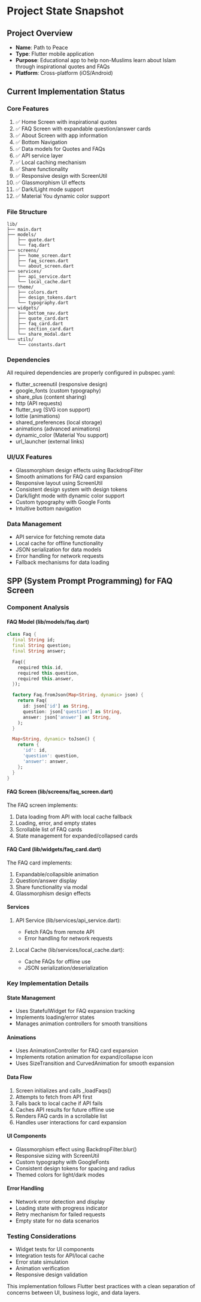 # Project State Snapshot

## Project Overview
- **Name**: Path to Peace
- **Type**: Flutter mobile application
- **Purpose**: Educational app to help non-Muslims learn about Islam through inspirational quotes and FAQs
- **Platform**: Cross-platform (iOS/Android)

## Current Implementation Status

### Core Features
1. ✅ Home Screen with inspirational quotes
2. ✅ FAQ Screen with expandable question/answer cards
3. ✅ About Screen with app information
4. ✅ Bottom Navigation
5. ✅ Data models for Quotes and FAQs
6. ✅ API service layer
7. ✅ Local caching mechanism
8. ✅ Share functionality
9. ✅ Responsive design with ScreenUtil
10. ✅ Glassmorphism UI effects
11. ✅ Dark/Light mode support
12. ✅ Material You dynamic color support

### File Structure
```
lib/
├── main.dart
├── models/
│   ├── quote.dart
│   └── faq.dart
├── screens/
│   ├── home_screen.dart
│   ├── faq_screen.dart
│   └── about_screen.dart
├── services/
│   ├── api_service.dart
│   └── local_cache.dart
├── theme/
│   ├── colors.dart
│   ├── design_tokens.dart
│   └── typography.dart
├── widgets/
│   ├── bottom_nav.dart
│   ├── quote_card.dart
│   ├── faq_card.dart
│   ├── section_card.dart
│   └── share_modal.dart
└── utils/
    └── constants.dart
```

### Dependencies
All required dependencies are properly configured in pubspec.yaml:
- flutter_screenutil (responsive design)
- google_fonts (custom typography)
- share_plus (content sharing)
- http (API requests)
- flutter_svg (SVG icon support)
- lottie (animations)
- shared_preferences (local storage)
- animations (advanced animations)
- dynamic_color (Material You support)
- url_launcher (external links)

### UI/UX Features
- Glassmorphism design effects using BackdropFilter
- Smooth animations for FAQ card expansion
- Responsive layout using ScreenUtil
- Consistent design system with design tokens
- Dark/light mode with dynamic color support
- Custom typography with Google Fonts
- Intuitive bottom navigation

### Data Management
- API service for fetching remote data
- Local cache for offline functionality
- JSON serialization for data models
- Error handling for network requests
- Fallback mechanisms for data loading

## SPP (System Prompt Programming) for FAQ Screen

### Component Analysis

#### FAQ Model (lib/models/faq.dart)
```dart
class Faq {
  final String id;
  final String question;
  final String answer;

  Faq({
    required this.id,
    required this.question,
    required this.answer,
  });

  factory Faq.fromJson(Map<String, dynamic> json) {
    return Faq(
      id: json['id'] as String,
      question: json['question'] as String,
      answer: json['answer'] as String,
    );
  }

  Map<String, dynamic> toJson() {
    return {
      'id': id,
      'question': question,
      'answer': answer,
    };
  }
}
```

#### FAQ Screen (lib/screens/faq_screen.dart)
The FAQ screen implements:
1. Data loading from API with local cache fallback
2. Loading, error, and empty states
3. Scrollable list of FAQ cards
4. State management for expanded/collapsed cards

#### FAQ Card (lib/widgets/faq_card.dart)
The FAQ card implements:
1. Expandable/collapsible animation
2. Question/answer display
3. Share functionality via modal
4. Glassmorphism design effects

#### Services
1. API Service (lib/services/api_service.dart):
   - Fetch FAQs from remote API
   - Error handling for network requests

2. Local Cache (lib/services/local_cache.dart):
   - Cache FAQs for offline use
   - JSON serialization/deserialization

### Key Implementation Details

#### State Management
- Uses StatefulWidget for FAQ expansion tracking
- Implements loading/error states
- Manages animation controllers for smooth transitions

#### Animations
- Uses AnimationController for FAQ card expansion
- Implements rotation animation for expand/collapse icon
- Uses SizeTransition and CurvedAnimation for smooth expansion

#### Data Flow
1. Screen initializes and calls _loadFaqs()
2. Attempts to fetch from API first
3. Falls back to local cache if API fails
4. Caches API results for future offline use
5. Renders FAQ cards in a scrollable list
6. Handles user interactions for card expansion

#### UI Components
- Glassmorphism effect using BackdropFilter.blur()
- Responsive sizing with ScreenUtil
- Custom typography with GoogleFonts
- Consistent design tokens for spacing and radius
- Themed colors for light/dark modes

#### Error Handling
- Network error detection and display
- Loading state with progress indicator
- Retry mechanism for failed requests
- Empty state for no data scenarios

### Testing Considerations
- Widget tests for UI components
- Integration tests for API/local cache
- Error state simulation
- Animation verification
- Responsive design validation

This implementation follows Flutter best practices with a clean separation of concerns between UI, business logic, and data layers.
